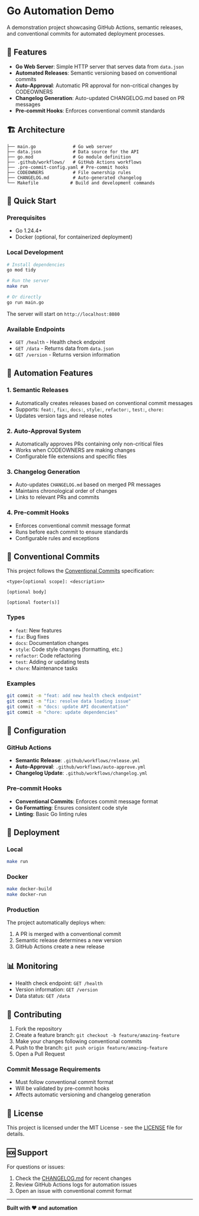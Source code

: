 # Go Automation Demo

A demonstration project showcasing GitHub Actions, semantic releases, and conventional commits for automated deployment processes.

## 🚀 Features

- **Go Web Server**: Simple HTTP server that serves data from `data.json`
- **Automated Releases**: Semantic versioning based on conventional commits
- **Auto-Approval**: Automatic PR approval for non-critical changes by CODEOWNERS
- **Changelog Generation**: Auto-updated CHANGELOG.md based on PR messages
- **Pre-commit Hooks**: Enforces conventional commit standards

## 🏗️ Architecture

```
├── main.go              # Go web server
├── data.json            # Data source for the API
├── go.mod               # Go module definition
├── .github/workflows/   # GitHub Actions workflows
├── .pre-commit-config.yaml # Pre-commit hooks
├── CODEOWNERS           # File ownership rules
├── CHANGELOG.md         # Auto-generated changelog
└── Makefile            # Build and development commands
```

## 🚀 Quick Start

### Prerequisites
- Go 1.24.4+
- Docker (optional, for containerized deployment)

### Local Development
```bash
# Install dependencies
go mod tidy

# Run the server
make run

# Or directly
go run main.go
```

The server will start on `http://localhost:8080`

### Available Endpoints
- `GET /health` - Health check endpoint
- `GET /data` - Returns data from `data.json`
- `GET /version` - Returns version information

## 🔄 Automation Features

### 1. Semantic Releases
- Automatically creates releases based on conventional commit messages
- Supports: `feat:`, `fix:`, `docs:`, `style:`, `refactor:`, `test:`, `chore:`
- Updates version tags and release notes

### 2. Auto-Approval System
- Automatically approves PRs containing only non-critical files
- Works when CODEOWNERS are making changes
- Configurable file extensions and specific files

### 3. Changelog Generation
- Auto-updates `CHANGELOG.md` based on merged PR messages
- Maintains chronological order of changes
- Links to relevant PRs and commits

### 4. Pre-commit Hooks
- Enforces conventional commit message format
- Runs before each commit to ensure standards
- Configurable rules and exceptions

## 📝 Conventional Commits

This project follows the [Conventional Commits](https://www.conventionalcommits.org/) specification:

```
<type>[optional scope]: <description>

[optional body]

[optional footer(s)]
```

### Types
- `feat`: New features
- `fix`: Bug fixes
- `docs`: Documentation changes
- `style`: Code style changes (formatting, etc.)
- `refactor`: Code refactoring
- `test`: Adding or updating tests
- `chore`: Maintenance tasks

### Examples
```bash
git commit -m "feat: add new health check endpoint"
git commit -m "fix: resolve data loading issue"
git commit -m "docs: update API documentation"
git commit -m "chore: update dependencies"
```

## 🔧 Configuration

### GitHub Actions
- **Semantic Release**: `.github/workflows/release.yml`
- **Auto-Approval**: `.github/workflows/auto-approve.yml`
- **Changelog Update**: `.github/workflows/changelog.yml`

### Pre-commit Hooks
- **Conventional Commits**: Enforces commit message format
- **Go Formatting**: Ensures consistent code style
- **Linting**: Basic Go linting rules

## 🚀 Deployment

### Local
```bash
make run
```

### Docker
```bash
make docker-build
make docker-run
```

### Production
The project automatically deploys when:
1. A PR is merged with a conventional commit
2. Semantic release determines a new version
3. GitHub Actions create a new release

## 📊 Monitoring

- Health check endpoint: `GET /health`
- Version information: `GET /version`
- Data status: `GET /data`

## 🤝 Contributing

1. Fork the repository
2. Create a feature branch: `git checkout -b feature/amazing-feature`
3. Make your changes following conventional commits
4. Push to the branch: `git push origin feature/amazing-feature`
5. Open a Pull Request

### Commit Message Requirements
- Must follow conventional commit format
- Will be validated by pre-commit hooks
- Affects automatic versioning and changelog generation

## 📄 License

This project is licensed under the MIT License - see the [LICENSE](LICENSE) file for details.

## 🆘 Support

For questions or issues:
1. Check the [CHANGELOG.md](CHANGELOG.md) for recent changes
2. Review GitHub Actions logs for automation issues
3. Open an issue with conventional commit format

---

**Built with ❤️ and automation**
